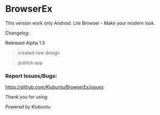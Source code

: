 # BrowserEx
This version work only Android.
Lite Browser - Make your modern look.

Changelog:

Released Alpha 1.5

> created new design

> publish app

### Report Issues/Bugs:
https://github.com/Klubuntu/BrowserEx/issues

Thank you for using

Powered by Klubuntu
